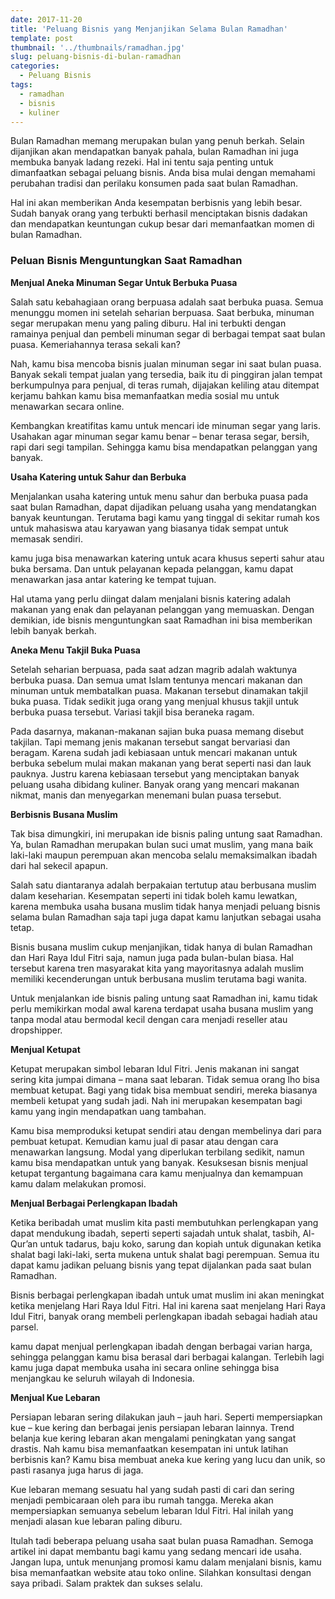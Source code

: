 ```yaml
---
date: 2017-11-20
title: 'Peluang Bisnis yang Menjanjikan Selama Bulan Ramadhan'
template: post
thumbnail: '../thumbnails/ramadhan.jpg'
slug: peluang-bisnis-di-bulan-ramadhan
categories:
  - Peluang Bisnis
tags:
  - ramadhan
  - bisnis
  - kuliner
---
```


Bulan Ramadhan memang merupakan bulan yang penuh berkah. Selain dijanjikan akan mendapatkan banyak pahala, bulan Ramadhan ini juga membuka banyak ladang rezeki. Hal ini tentu saja penting untuk dimanfaatkan sebagai peluang bisnis. Anda bisa mulai dengan memahami perubahan tradisi dan perilaku konsumen pada saat bulan Ramadhan.

Hal ini akan memberikan Anda kesempatan berbisnis yang lebih besar. Sudah banyak orang yang terbukti berhasil menciptakan bisnis dadakan dan mendapatkan keuntungan cukup besar dari memanfaatkan momen di bulan Ramadhan.

### Peluan Bisnis Menguntungkan Saat Ramadhan

**Menjual Aneka Minuman Segar Untuk Berbuka Puasa**

Salah satu kebahagiaan orang berpuasa adalah saat berbuka puasa. Semua menunggu momen ini setelah seharian berpuasa. Saat berbuka, minuman segar merupakan menu yang paling diburu. Hal ini terbukti dengan ramainya penjual dan pembeli minuman segar di berbagai tempat saat bulan puasa. Kemeriahannya terasa sekali kan?

Nah, kamu bisa mencoba bisnis jualan minuman segar ini saat bulan puasa. Banyak sekali tempat jualan yang tersedia, baik itu di pinggiran jalan tempat berkumpulnya para penjual, di teras rumah, dijajakan keliling atau ditempat kerjamu bahkan kamu bisa memanfaatkan media sosial mu untuk menawarkan secara online.

Kembangkan kreatifitas kamu untuk mencari ide minuman segar yang laris. Usahakan agar minuman segar kamu benar – benar terasa segar, bersih, rapi dari segi tampilan. Sehingga kamu bisa mendapatkan pelanggan yang banyak.

**Usaha Katering untuk Sahur dan Berbuka**

Menjalankan usaha katering untuk menu sahur dan berbuka puasa pada saat bulan Ramadhan, dapat dijadikan peluang usaha yang mendatangkan banyak keuntungan. Terutama bagi kamu yang tinggal di sekitar rumah kos untuk mahasiswa atau karyawan yang biasanya tidak sempat untuk memasak sendiri.

kamu juga bisa menawarkan katering untuk acara khusus seperti sahur atau buka bersama. Dan untuk pelayanan kepada pelanggan, kamu dapat menawarkan jasa antar katering ke tempat tujuan.

Hal utama yang perlu diingat dalam menjalani bisnis katering adalah makanan yang enak dan pelayanan pelanggan yang memuaskan. Dengan demikian, ide bisnis menguntungkan saat Ramadhan ini bisa memberikan lebih banyak berkah.

**Aneka Menu Takjil Buka Puasa**

Setelah seharian berpuasa, pada saat adzan magrib adalah waktunya berbuka puasa. Dan semua umat Islam tentunya mencari makanan dan minuman untuk membatalkan puasa. Makanan tersebut dinamakan takjil buka puasa. Tidak sedikit juga orang yang menjual khusus takjil untuk berbuka puasa tersebut. Variasi takjil bisa beraneka ragam.

Pada dasarnya, makanan-makanan sajian buka puasa memang disebut takjilan. Tapi memang jenis makanan tersebut sangat bervariasi dan beragam. Karena sudah jadi kebiasaan untuk mencari makanan untuk berbuka sebelum mulai makan makanan yang berat seperti nasi dan lauk pauknya. Justru karena kebiasaan tersebut yang menciptakan banyak peluang usaha dibidang kuliner. Banyak orang yang mencari makanan nikmat, manis dan menyegarkan menemani bulan puasa tersebut.

**Berbisnis Busana Muslim**

Tak bisa dimungkiri, ini merupakan ide bisnis paling untung saat Ramadhan. Ya, bulan Ramadhan merupakan bulan suci umat muslim, yang mana baik laki-laki maupun perempuan akan mencoba selalu memaksimalkan ibadah dari hal sekecil apapun.

Salah satu diantaranya adalah berpakaian tertutup atau berbusana muslim dalam keseharian. Kesempatan seperti ini tidak boleh kamu lewatkan, karena membuka usaha busana muslim tidak hanya menjadi peluang bisnis selama bulan Ramadhan saja tapi juga dapat kamu lanjutkan sebagai usaha tetap.

Bisnis busana muslim cukup menjanjikan, tidak hanya di bulan Ramadhan dan Hari Raya Idul Fitri saja, namun juga pada bulan-bulan biasa. Hal tersebut karena tren masyarakat kita yang mayoritasnya adalah muslim memiliki kecenderungan untuk berbusana muslim terutama bagi wanita.

Untuk menjalankan ide bisnis paling untung saat Ramadhan ini, kamu tidak perlu memikirkan modal awal karena terdapat usaha busana muslim yang tanpa modal atau bermodal kecil dengan cara menjadi reseller atau dropshipper.

**Menjual Ketupat**

Ketupat merupakan simbol lebaran Idul Fitri. Jenis makanan ini sangat sering kita jumpai dimana – mana saat lebaran. Tidak semua orang lho bisa membuat ketupat. Bagi yang tidak bisa membuat sendiri, mereka biasanya membeli ketupat yang sudah jadi. Nah ini merupakan kesempatan bagi kamu yang ingin mendapatkan uang tambahan.

Kamu bisa memproduksi ketupat sendiri atau dengan membelinya dari para pembuat ketupat. Kemudian kamu jual di pasar atau dengan cara menawarkan langsung. Modal yang diperlukan terbilang sedikit, namun kamu bisa mendapatkan untuk yang banyak. Kesuksesan bisnis menjual ketupat tergantung bagaimana cara kamu menjualnya dan kemampuan kamu dalam melakukan promosi.

**Menjual Berbagai Perlengkapan Ibadah**

Ketika beribadah umat muslim kita pasti membutuhkan perlengkapan yang dapat mendukung ibadah, seperti seperti sajadah untuk shalat, tasbih, Al-Qur’an untuk tadarus, baju koko, sarung dan kopiah untuk digunakan ketika shalat bagi laki-laki, serta mukena untuk shalat bagi perempuan. Semua itu dapat kamu jadikan peluang bisnis yang tepat dijalankan pada saat bulan Ramadhan.

Bisnis berbagai perlengkapan ibadah untuk umat muslim ini akan meningkat ketika menjelang Hari Raya Idul Fitri. Hal ini karena saat menjelang Hari Raya Idul Fitri, banyak orang membeli perlengkapan ibadah sebagai hadiah atau parsel.

kamu dapat menjual perlengkapan ibadah dengan berbagai varian harga, sehingga pelanggan kamu bisa berasal dari berbagai kalangan. Terlebih lagi kamu juga dapat membuka usaha ini secara online sehingga bisa menjangkau ke seluruh wilayah di Indonesia.

**Menjual Kue Lebaran**

Persiapan lebaran sering dilakukan jauh – jauh hari. Seperti mempersiapkan kue – kue kering dan berbagai jenis persiapan lebaran lainnya. Trend belanja kue kering lebaran akan mengalami peningkatan yang sangat drastis. Nah kamu bisa memanfaatkan kesempatan ini untuk latihan berbisnis kan? Kamu bisa membuat aneka kue kering yang lucu dan unik, so pasti rasanya juga harus di jaga.

Kue lebaran memang sesuatu hal yang sudah pasti di cari dan sering menjadi pembicaraan oleh para ibu rumah tangga. Mereka akan mempersiapkan semuanya sebelum lebaran Idul Fitri. Hal inilah yang menjadi alasan kue lebaran paling diburu.

Itulah tadi beberapa peluang usaha saat bulan puasa Ramadhan. Semoga artikel ini dapat membantu bagi kamu yang sedang mencari ide usaha. 
Jangan lupa, untuk menunjang promosi kamu dalam menjalani bisnis, kamu bisa memanfaatkan website atau toko online. Silahkan konsultasi dengan saya pribadi.
Salam praktek dan sukses selalu.

